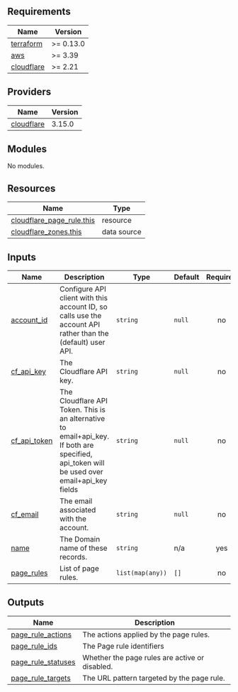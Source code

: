 ## Requirements

| Name | Version |
|------|---------|
| <a name="requirement_terraform"></a> [terraform](#requirement\_terraform) | >= 0.13.0 |
| <a name="requirement_aws"></a> [aws](#requirement\_aws) | >= 3.39 |
| <a name="requirement_cloudflare"></a> [cloudflare](#requirement\_cloudflare) | >= 2.21 |

## Providers

| Name | Version |
|------|---------|
| <a name="provider_cloudflare"></a> [cloudflare](#provider\_cloudflare) | 3.15.0 |

## Modules

No modules.

## Resources

| Name | Type |
|------|------|
| [cloudflare_page_rule.this](https://registry.terraform.io/providers/cloudflare/cloudflare/latest/docs/resources/page_rule) | resource |
| [cloudflare_zones.this](https://registry.terraform.io/providers/cloudflare/cloudflare/latest/docs/data-sources/zones) | data source |

## Inputs

| Name | Description | Type | Default | Required |
|------|-------------|------|---------|:--------:|
| <a name="input_account_id"></a> [account\_id](#input\_account\_id) | Configure API client with this account ID, so calls use the account API rather than the (default) user API. | `string` | `null` | no |
| <a name="input_cf_api_key"></a> [cf\_api\_key](#input\_cf\_api\_key) | The Cloudflare API key. | `string` | `null` | no |
| <a name="input_cf_api_token"></a> [cf\_api\_token](#input\_cf\_api\_token) | The Cloudflare API Token. This is an alternative to email+api\_key. If both are specified, api\_token will be used over email+api\_key fields | `string` | `null` | no |
| <a name="input_cf_email"></a> [cf\_email](#input\_cf\_email) | The email associated with the account. | `string` | `null` | no |
| <a name="input_name"></a> [name](#input\_name) | The Domain name of these records. | `string` | n/a | yes |
| <a name="input_page_rules"></a> [page\_rules](#input\_page\_rules) | List of page rules. | `list(map(any))` | `[]` | no |

## Outputs

| Name | Description |
|------|-------------|
| <a name="output_page_rule_actions"></a> [page\_rule\_actions](#output\_page\_rule\_actions) | The actions applied by the page rules. |
| <a name="output_page_rule_ids"></a> [page\_rule\_ids](#output\_page\_rule\_ids) | The Page rule identifiers |
| <a name="output_page_rule_statuses"></a> [page\_rule\_statuses](#output\_page\_rule\_statuses) | Whether the page rules are active or disabled. |
| <a name="output_page_rule_targets"></a> [page\_rule\_targets](#output\_page\_rule\_targets) | The URL pattern targeted by the page rule. |
